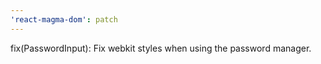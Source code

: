```yaml
---
'react-magma-dom': patch
---
```


fix(PasswordInput): Fix webkit styles when using the password manager.
